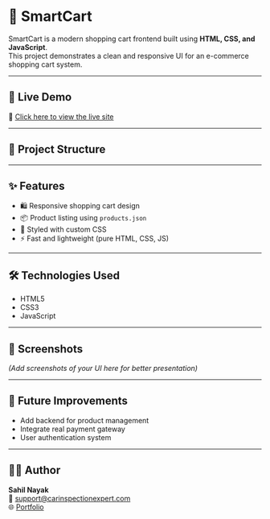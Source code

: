 # 🛒 SmartCart

SmartCart is a modern shopping cart frontend built using **HTML, CSS, and JavaScript**.  
This project demonstrates a clean and responsive UI for an e-commerce shopping cart system.

---

## 🚀 Live Demo
🔗 [Click here to view the live site](https://codersahilnayakk.github.io/Smartcart/)

---

## 📂 Project Structure

---

## ✨ Features
- 🛍️ Responsive shopping cart design  
- 📦 Product listing using `products.json`  
- 🎨 Styled with custom CSS  
- ⚡ Fast and lightweight (pure HTML, CSS, JS)

---

## 🛠️ Technologies Used
- HTML5  
- CSS3  
- JavaScript  

---

## 📸 Screenshots
*(Add screenshots of your UI here for better presentation)*

---

## 📌 Future Improvements
- Add backend for product management  
- Integrate real payment gateway  
- User authentication system  

---

## 👨‍💻 Author
**Sahil Nayak**  
📧 [support@carinspectionexpert.com](mailto:support@carinspectionexpert.com)  
🌐 [Portfolio](https://codersahilnayakk.github.io)
